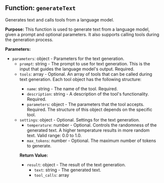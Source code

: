 ## Function: `generateText`

Generates text and calls tools from a language model.

**Purpose:**
This function is used to generate text from a language model, given a prompt and optional parameters. It also supports calling tools during the generation process.

**Parameters:**

* `parameters`: object -  Parameters for the text generation.
    * `prompt`: string - The prompt to use for text generation. This is the input that guides the language model's output.  Required.
    * `tools`: array<object> - Optional. An array of tools that can be called during text generation. Each tool object has the following structure:
        * `name`: string - The name of the tool. Required.
        * `description`: string - A description of the tool's functionality. Required.
        * `parameters`: object -  The parameters that the tool accepts. Required. The structure of this object depends on the specific tool.
    * `settings`: object - Optional. Settings for the text generation.
        * `temperature`: number - Optional. Controls the randomness of the generated text. A higher temperature results in more random text.  Valid range: 0.0 to 1.0.
        * `max_tokens`: number - Optional. The maximum number of tokens to generate.


**Return Value:**

* `result`: object - The result of the text generation.
    * `text`: string - The generated text.
    * `tool_calls`: array<object> - Optional. An array of tool calls made during text generation. Each tool call object has the following structure:
        * `tool_name`: string - The name of the tool that was called.
        * `tool_parameters`: object - The parameters that were passed to the tool. The structure of this object depends on the specific tool.


**Examples:**

```typescript
// Example 1: Minimal usage with only required arguments
const result1 = generateText({
  prompt: 'Write a short story about a cat.'
});

// Example 2: Using tools
const result2 = generateText({
  prompt: 'What is the weather in London?',
  tools: [
    {
      name: 'get_weather',
      description: 'Gets the current weather in a given location.',
      parameters: {
        location: 'string'
      }
    }
  ]
});

// Example 3: Using settings
const result3 = generateText({
  prompt: 'Write a poem.',
  settings: {
    temperature: 0.5,
    max_tokens: 200
  }
});

// Example 4: Combined usage
const result4 = generateText({
  prompt: 'Write a short story about a cat in San Francisco.',
  tools: [
    {
      name: 'get_location_info',
      description: 'Gets information about a given location.',
      parameters: {
        location: 'string'
      }
    }
  ],
  settings: {
    temperature: 0.7,
    max_tokens: 300
  }
});
```


## Function: `streamText`

Streams text and calls tools from a language model.

**Purpose:**
This function is used to stream text from a language model, given a prompt and optional parameters. It also supports calling tools during the generation process.  The function returns a ReadableStream.

**Parameters:**

*  Same as `generateText`

**Return Value:**

* `ReadableStream<string>` - A readable stream that emits chunks of generated text.


**Examples:**

```typescript
// Example 1: Minimal usage
const stream1 = streamText({ prompt: 'Write a short story about a cat.' });
const reader1 = stream1.getReader();
reader1.read().then(({ done, value }) => { /* process value */ });


// Example 2: With tools and settings
const stream2 = streamText({
  prompt: 'What is the weather in London?',
  tools: [
    {
      name: 'get_weather',
      description: 'Gets the current weather in a given location.',
      parameters: {
        location: 'string'
      }
    }
  ],
  settings: {
    temperature: 0.5,
    max_tokens: 200
  }
});

const reader2 = stream2.getReader();
reader2.read().then(({ done, value }) => { /* process value */ });

```

...(Similarly document other functions like `generateObject`, `streamObject`, `embed`, `embedMany`, `generateImage`, `transcribe`, `generateSpeech`, `tool`, `experimental_createMCPClient`, `jsonSchema`, `zodSchema`,  `createProviderRegistry`, `cosineSimilarity`, `simulateReadableStream`, `wrapLanguageModel`, `extractReasoningMiddleware`, `simulateStreamingMiddleware`, `defaultSettingsMiddleware`, `smoothStream`, `generateId`, `createIdGenerator`)


Note: Since the provided content doesn't include details about the parameters and return types of other functions, I've only documented `generateText` and `streamText` comprehensively.  For the remaining functions, I've provided a basic structure. You'll need to add more details about their parameters, return types, and examples based on the actual implementation.  Also, remember to document the helper functions and any types used within these functions.  Finally, add the constructor documentation and environment variables documentation as described in the prompt.
